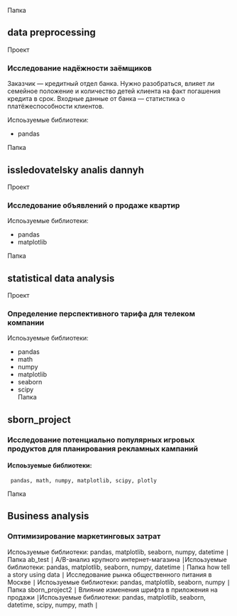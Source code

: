 Папка
## data preprocessing 
 Проект
 ### Исследование надёжности заёмщиков 
Заказчик — кредитный отдел банка. Нужно разобраться, влияет ли семейное положение и количество детей клиента на факт погашения кредита в срок. Входные данные от банка — статистика о платёжеспособности клиентов.
 
 Испоьзуемые библиотеки:
 - pandas 

Папка
## issledovatelsky analis dannyh 
Проект
### Исследование объявлений о продаже квартир 

Испоьзуемые библиотеки:
- pandas 
- matplotlib 


Папка 
## statistical data analysis
Проект 
### Определение перспективного тарифа для телеком компании 
Испоьзуемые библиотеки:
 - pandas 
 - math 
 - numpy 
 - matplotlib
 - seaborn
 - scipy  
Папка 
## sborn_project

### Исследование потенциально популярных игровых продуктов для планирования рекламных кампаний 
#### Испоьзуемые библиотеки:
     pandas, math, numpy, matplotlib, scipy, plotly
Папка 
## Business analysis 

### Оптимизирование маркетинговых затрат 
Испоьзуемые библиотеки:
  pandas, matplotlib, seaborn, numpy, datetime ∣
Папка ab_test ∣ A/B-анализ крупного интернет-магазина ∣Испоьзуемые библиотеки:
  pandas, matplotlib, seaborn, numpy, datetime ∣
Папка how tell a story using data ∣ Исследование рынка общественного питания в Москве ∣ Испоьзуемые библиотеки:
 pandas, matplotlib, seaborn, numpy ∣
Папка sborn_project2 ∣ Влияние изменения шрифта в приложения на продажи ∣Испоьзуемые библиотеки:
  pandas, matplotlib, seaborn, datetime, scipy, numpy, math  ∣


